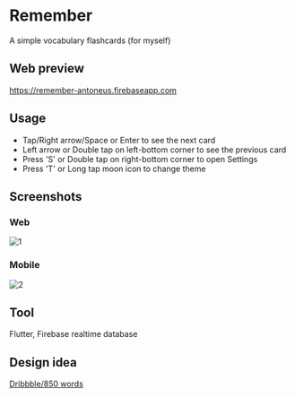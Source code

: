 # Remember
A simple vocabulary flashcards (for myself)
## Web preview
https://remember-antoneus.firebaseapp.com
## Usage
- Tap/Right arrow/Space or Enter to see the next card
- Left arrow or Double tap on left-bottom corner to see the previous card
- Press 'S' or Double tap on right-bottom corner to open Settings
- Press 'T' or Long tap moon icon to change theme
## Screenshots
### Web
![1](https://user-images.githubusercontent.com/90912187/138373232-699ff142-d2af-44b5-b0b6-e4ebb4a48675.png)
### Mobile
![2](https://user-images.githubusercontent.com/90912187/138373319-a93dcbac-c7bb-4735-bf4d-b967e807585f.jpg)
## Tool
Flutter, Firebase realtime database
## Design idea
[Dribbble/850 words](https://dribbble.com/shots/4647822-850-words-iOS-app)
